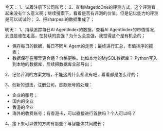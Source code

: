 今天：
1、试着注册下公司账号；
2、查看MageticOne的评测方式，这个评测看起来没有什么意义啊；继续搜索下，看看是否有评测的价值，但是记忆能力的评测是可以试试的；
3、把sharpeai的数据集成了；

明天：
1、持续追踪每日AI AgentIndex的数据，查看AI AgentIndex的市值情况，到底是谁在走高，在持续的变强？为什么会变强，我觉得这个是有机会的；
- 保存每日的数据，每日不同AI Agent的走势；最终进行汇总，市值排序的报表；
- 数据保存在哪里更合适？价格更胜、比如本地的MySQL数据库？ Python写入到本地的数据库，后续把数据库全部导出；

2、记忆评测的方案文档，不能这周什么都没有吧，看看都是怎么评的；

3、创新的想法，注册公司，首款账号的处理：
- 企业的账号；
- 国内的企业
- 香港的企业
- 海外的收费账号；有香港卡，可以直接进行首款吗？个人可以吗？

4、接下来可以做的方向有那些？与智能体共同成长；

